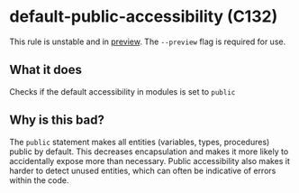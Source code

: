 # default-public-accessibility (C132)
This rule is unstable and in [preview](../preview.md). The `--preview` flag is required for use.

## What it does
Checks if the default accessibility in modules is set to `public`

## Why is this bad?
The `public` statement makes all entities (variables, types, procedures)
public by default. This decreases encapsulation and makes it more likely to
accidentally expose more than necessary. Public accessibility also makes
it harder to detect unused entities, which can often be indicative of
errors within the code.